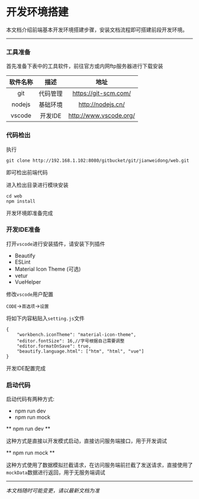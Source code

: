 开发环境搭建 
===

本文档介绍前端基本开发环境搭建步骤，安装文档流程即可搭建前段开发环境。

---

### 工具准备

首先准备下表中的工具软件，前往官方或内网ftp服务器进行下载安装

软件名称|描述|地址
:---:|:---:|:---:
git|代码管理|https://git-scm.com/
nodejs|基础环境|http://nodejs.cn/
vscode|开发IDE|http://www.vscode.org/

### 代码检出

执行

```
git clone http://192.168.1.102:8080/gitbucket/git/jianweidong/web.git
```

即可检出前端代码

进入检出目录进行模块安装

```
cd web
npm install
```

开发环境即准备完成

### 开发IDE准备

打开`vscode`进行安装插件，请安装下列插件

* Beautify
* ESLint
* Material Icon Theme (可选)
* vetur
* VueHelper

修改`vscode`用户配置

`CODE`->`首选项`->`设置`

将如下内容粘贴入`setting.js`文件

```
{
    "workbench.iconTheme": "material-icon-theme",
    "editor.fontSize": 16,//字号根据自己需要调整
    "editor.formatOnSave": true,
    "beautify.language.html": ["htm", "html", "vue"]
}
```

开发IDE配置完成

### 启动代码 

启动代码有两种方式:

* npm run dev
* npm run mock

** npm run dev **

这种方式是直接以开发模式启动，直接访问服务端接口，用于开发调试

** npm run mock **

这种方式使用了数据模拟拦截请求，在访问服务端前拦截了发送请求，直接使用了`mockData`数据进行返回，用于无服务端调试


----
*本文档随时可能变更，请以最新文档为准*








